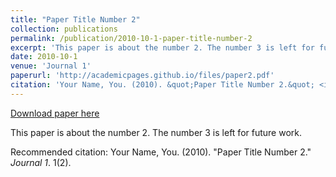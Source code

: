 ```yaml
---
title: "Paper Title Number 2"
collection: publications
permalink: /publication/2010-10-1-paper-title-number-2
excerpt: 'This paper is about the number 2. The number 3 is left for future work.'
date: 2010-10-1
venue: 'Journal 1'
paperurl: 'http://academicpages.github.io/files/paper2.pdf'
citation: 'Your Name, You. (2010). &quot;Paper Title Number 2.&quot; <i>Journal 1</i>. 1(2).'
---
```


<a href='http://academicpages.github.io/files/paper2.pdf'>Download paper here</a>

This paper is about the number 2. The number 3 is left for future work.

Recommended citation: Your Name, You. (2010). "Paper Title Number 2." <i>Journal 1</i>. 1(2).